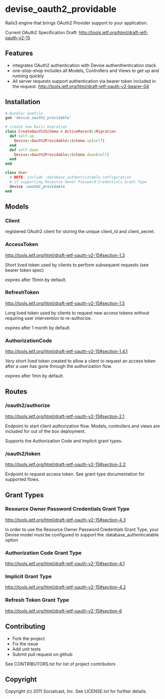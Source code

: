 # devise_oauth2_providable

Rails3 engine that brings OAuth2 Provider support to your application.

Current OAuth2 Specification Draft:
http://tools.ietf.org/html/draft-ietf-oauth-v2-15

## Features

* integrates OAuth2 authentication with Devise authenthentication stack
* one-stop-shop includes all Models, Controllers and Views to get up and
  running quickly
* All server requests support authentication via bearer token included in
the request.  http://tools.ietf.org/html/draft-ietf-oauth-v2-bearer-04


## Installation

```ruby
# Bundler Gemfile
gem 'devise_oauth2_providable'
```

```ruby
# create new Rails migration
class CreateOauth2Schema < ActiveRecord::Migration
  def self.up
    Devise::Oauth2Providable::Schema.up(self)
  end
  def self.down
    Devise::Oauth2Providable::Schema.down(self)
  end
end
```
```ruby
class User
  # NOTE: include :database_authenticatable configuration
  # if supporting Resource Owner Password Credentials Grant Type
  devise :oauth2_providable
end
```

## Models

### Client
registered OAuth2 client for storing the unique client_id and
client_secret.

### AccessToken
http://tools.ietf.org/html/draft-ietf-oauth-v2-15#section-1.3

Short lived token used by clients to perform subsequent requests (see
bearer token spec)

expires after 15min by default.

### RefreshToken
http://tools.ietf.org/html/draft-ietf-oauth-v2-15#section-1.5

Long lived token used by clients to request new access tokens without
requiring user intervention to re-authorize.

expires after 1 month by default.

### AuthorizationCode
http://tools.ietf.org/html/draft-ietf-oauth-v2-15#section-1.4.1

*Very* short lived token created to allow a client to request an access
token after a user has gone through the authorization flow.

expires after 1min by default.

## Routes

### /oauth2/authorize
http://tools.ietf.org/html/draft-ietf-oauth-v2-15#section-2.1

Endpoint to start client authorization flow.  Models, controllers and
views are included for out of the box deployment.

Supports the Authorization Code and Implicit grant types.

### /oauth2/token
http://tools.ietf.org/html/draft-ietf-oauth-v2-15#section-2.2

Endpoint to request access token.  See grant type documentation for
supported flows.

## Grant Types

### Resource Owner Password Credentials Grant Type
http://tools.ietf.org/html/draft-ietf-oauth-v2-15#section-4.3

in order to use the Resource Owner Password Credentials Grant Type, your
Devise model *must* be configured to support the
:database_authenticatable option

### Authorization Code Grant Type
http://tools.ietf.org/html/draft-ietf-oauth-v2-15#section-4.1

### Implicit Grant Type
http://tools.ietf.org/html/draft-ietf-oauth-v2-15#section-4.2

### Refresh Token Grant Type
http://tools.ietf.org/html/draft-ietf-oauth-v2-15#section-6

## Contributing
 
* Fork the project
* Fix the issue
* Add unit tests
* Submit pull request on github

See CONTRIBUTORS.txt for list of project contributors

## Copyright

Copyright (c) 2011 Socialcast, Inc. 
See LICENSE.txt for further details.

